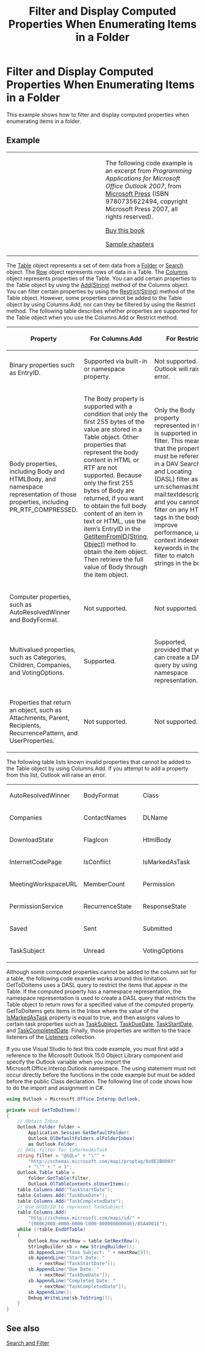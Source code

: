 ﻿---
title: 'Filter and Display Computed Properties When Enumerating Items in a Folder'
TOCTitle: 'Filter and Display Computed Properties When Enumerating Items in a Folder'
ms:assetid: b068e625-ff12-444d-a30d-51a3acba3043
ms:mtpsurl: https://msdn.microsoft.com/en-us/library/Ff184632(v=office.15)
ms:contentKeyID: 55119922
ms.date: 07/24/2014
mtps_version: v=office.15
dev_langs:
- csharp
---

# Filter and Display Computed Properties When Enumerating Items in a Folder

This example shows how to filter and display computed properties when enumerating items in a folder.

## Example

<table>
<colgroup>
<col style="width: 50%" />
<col style="width: 50%" />
</colgroup>
<tbody>
<tr class="odd">
<td><p></p></td>
<td><p>The following code example is an excerpt from <em>Programming Applications for Microsoft Office Outlook 2007</em>, from <a href="http://www.microsoft.com/learning/books/default.mspx">Microsoft Press</a> (ISBN 9780735622494, copyright Microsoft Press 2007, all rights reserved).</p>
<p><a href="http://www.amazon.com/gp/product/0735622493?ie=utf8%26tag=msmsdn-20%26linkcode=as2%26camp=1789%26creative=9325%26creativeasin=0735622493">Buy this book</a></p>
<p><a href="https://msdn.microsoft.com/en-us/library/cc513844(v=office.15)">Sample chapters</a></p></td>
</tr>
</tbody>
</table>


The [Table](https://msdn.microsoft.com/en-us/library/bb652856\(v=office.15\)) object represents a set of item data from a [Folder](https://msdn.microsoft.com/en-us/library/bb645774\(v=office.15\)) or [Search](https://msdn.microsoft.com/en-us/library/bb612611\(v=office.15\)) object. The [Row](https://msdn.microsoft.com/en-us/library/bb610126\(v=office.15\)) object represents rows of data in a Table. The [Columns](https://msdn.microsoft.com/en-us/library/bb646214\(v=office.15\)) object represents properties of the Table. You can add certain properties to the Table object by using the [Add(String)](https://msdn.microsoft.com/en-us/library/bb652865\(v=office.15\)) method of the Columns object. You can filter certain properties by using the [Restrict(String)](https://msdn.microsoft.com/en-us/library/bb612178\(v=office.15\)) method of the Table object. However, some properties cannot be added to the Table object by using Columns.Add, nor can they be filtered by using the Restrict method. The following table describes whether properties are supported for the Table object when you use the Columns.Add or Restrict method.

<table>
<colgroup>
<col style="width: 33%" />
<col style="width: 33%" />
<col style="width: 33%" />
</colgroup>
<thead>
<tr class="header">
<th><p>Property</p></th>
<th><p>For Columns.Add</p></th>
<th><p>For Restrict</p></th>
</tr>
</thead>
<tbody>
<tr class="odd">
<td><p>Binary properties such as EntryID.</p></td>
<td><p>Supported via built-in or namespace property.</p></td>
<td><p>Not supported. Outlook will raise an error.</p></td>
</tr>
<tr class="even">
<td><p>Body properties, including Body and HTMLBody, and namespace representation of those properties, including PR_RTF_COMPRESSED.</p></td>
<td><p>The Body property is supported with a condition that only the first 255 bytes of the value are stored in a Table object. Other properties that represent the body content in HTML or RTF are not supported. Because only the first 255 bytes of Body are returned, if you want to obtain the full body content of an item in text or HTML, use the item’s EntryID in the <a href="https://msdn.microsoft.com/en-us/library/bb644121(v=office.15)">GetItemFromID(String, Object)</a> method to obtain the item object. Then retrieve the full value of Body through the item object.</p></td>
<td><p>Only the Body property represented in text is supported in a filter. This means that the property must be referenced in a DAV Searching and Locating (DASL) filter as urn:schemas:http-mail:textdescription, and you cannot filter on any HTML tags in the body. To improve performance, use context indexer keywords in the filter to match strings in the body.</p></td>
</tr>
<tr class="odd">
<td><p>Computer properties, such as AutoResolvedWinner and BodyFormat.</p></td>
<td><p>Not supported.</p></td>
<td><p>Not supported.</p></td>
</tr>
<tr class="even">
<td><p>Multivalued properties, such as Categories, Children, Companies, and VotingOptions.</p></td>
<td><p>Supported.</p></td>
<td><p>Supported, provided that you can create a DASL query by using the namespace representation.</p></td>
</tr>
<tr class="odd">
<td><p>Properties that return an object, such as Attachments, Parent, Recipients, RecurrencePattern, and UserProperties.</p></td>
<td><p>Not supported.</p></td>
<td><p>Not supported.</p></td>
</tr>
</tbody>
</table>


The following table lists known invalid properties that cannot be added to the Table object by using Columns.Add. If you attempt to add a property from this list, Outlook will raise an error.

<table>
<colgroup>
<col style="width: 33%" />
<col style="width: 33%" />
<col style="width: 33%" />
</colgroup>
<tbody>
<tr class="odd">
<td><p>AutoResolvedWinner</p></td>
<td><p>BodyFormat</p></td>
<td><p>Class</p></td>
</tr>
<tr class="even">
<td><p>Companies</p></td>
<td><p>ContactNames</p></td>
<td><p>DLName</p></td>
</tr>
<tr class="odd">
<td><p>DownloadState</p></td>
<td><p>FlagIcon</p></td>
<td><p>HtmlBody</p></td>
</tr>
<tr class="even">
<td><p>InternetCodePage</p></td>
<td><p>IsConflict</p></td>
<td><p>IsMarkedAsTask</p></td>
</tr>
<tr class="odd">
<td><p>MeetingWorkspaceURL</p></td>
<td><p>MemberCount</p></td>
<td><p>Permission</p></td>
</tr>
<tr class="even">
<td><p>PermissionService</p></td>
<td><p>RecurrenceState</p></td>
<td><p>ResponseState</p></td>
</tr>
<tr class="odd">
<td><p>Saved</p></td>
<td><p>Sent</p></td>
<td><p>Submitted</p></td>
</tr>
<tr class="even">
<td><p>TaskSubject</p></td>
<td><p>Unread</p></td>
<td><p>VotingOptions</p></td>
</tr>
</tbody>
</table>


Although some computed properties cannot be added to the column set for a table, the following code example works around this limitation. GetToDoItems uses a DASL query to restrict the items that appear in the Table. If the computed property has a namespace representation, the namespace representation is used to create a DASL query that restricts the Table object to return rows for a specified value of the computed property. GetToDoItems gets items in the Inbox where the value of the [IsMarkedAsTask](https://msdn.microsoft.com/en-us/library/bb623631\(v=office.15\)) property is equal to true, and then assigns values to certain task properties such as [TaskSubject](https://msdn.microsoft.com/en-us/library/bb643880\(v=office.15\)), [TaskDueDate](https://msdn.microsoft.com/en-us/library/bb623035\(v=office.15\)), [TaskStartDate](https://msdn.microsoft.com/en-us/library/bb610832\(v=office.15\)), and [TaskCompletedDate](https://msdn.microsoft.com/en-us/library/bb624055\(v=office.15\)). Finally, those properties are written to the trace listeners of the [Listeners](http://msdn.microsoft.com/en-us/library/system.diagnostics.debug.listeners.aspx) collection.

If you use Visual Studio to test this code example, you must first add a reference to the Microsoft Outlook 15.0 Object Library component and specify the Outlook variable when you import the Microsoft.Office.Interop.Outlook namespace. The using statement must not occur directly before the functions in the code example but must be added before the public Class declaration. The following line of code shows how to do the import and assignment in C\#.

``` csharp
using Outlook = Microsoft.Office.Interop.Outlook;
```

``` csharp
private void GetToDoItems()
{
    // Obtain Inbox
    Outlook.Folder folder =
        Application.Session.GetDefaultFolder(
        Outlook.OlDefaultFolders.olFolderInbox)
        as Outlook.Folder;
    // DASL filter for IsMarkedAsTask
    string filter = "@SQL=" + "\"" +
        "http://schemas.microsoft.com/mapi/proptag/0x0E2B0003"
        + "\"" + " = 1";
    Outlook.Table table =
        folder.GetTable(filter,
        Outlook.OlTableContents.olUserItems);
    table.Columns.Add("TaskStartDate");
    table.Columns.Add("TaskDueDate");
    table.Columns.Add("TaskCompletedDate");
    // Use GUID/ID to represent TaskSubject
    table.Columns.Add(
        "http://schemas.microsoft.com/mapi/id/" +
        "{00062008-0000-0000-C000-000000000046}/85A4001E");
    while (!table.EndOfTable)
    {
        Outlook.Row nextRow = table.GetNextRow();
        StringBuilder sb = new StringBuilder();
        sb.AppendLine("Task Subject: " + nextRow[9]);
        sb.AppendLine("Start Date: "
            + nextRow["TaskStartDate"]);
        sb.AppendLine("Due Date: "
            + nextRow["TaskDueDate"]);
        sb.AppendLine("Completed Date: "
            + nextRow["TaskCompletedDate"]);
        sb.AppendLine();
        Debug.WriteLine(sb.ToString());
    }
}
```

## See also



[Search and Filter](search-and-filter.md)

